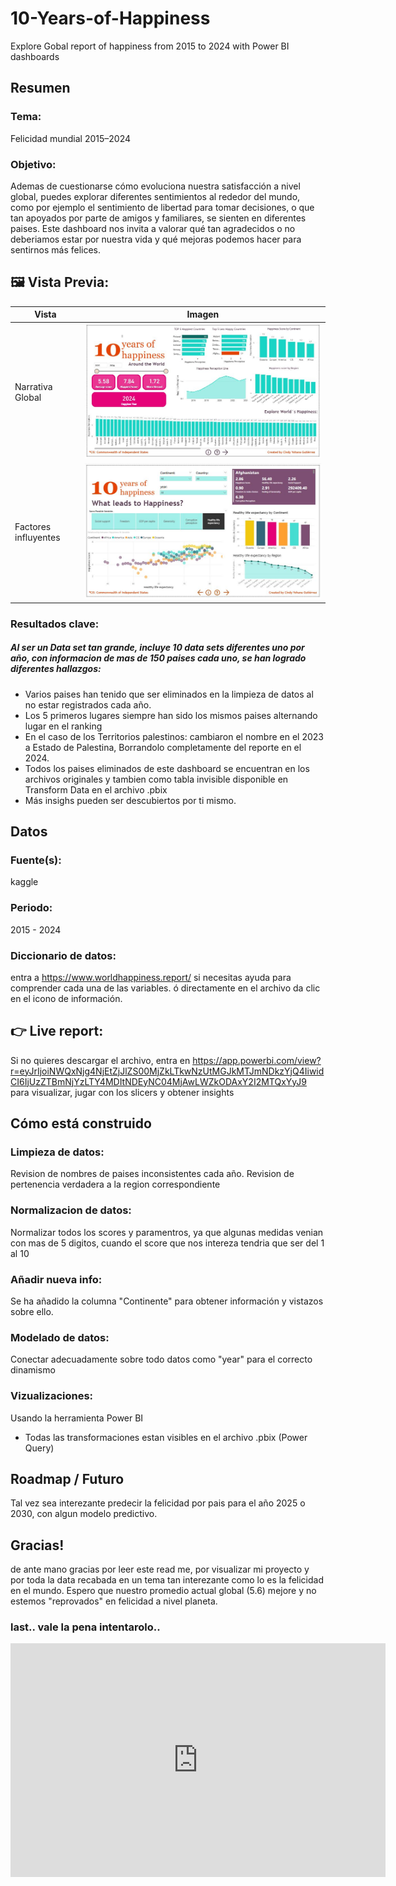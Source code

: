 # 10-Years-of-Happiness
Explore Gobal report of happiness from 2015 to 2024 with Power BI dashboards

## Resumen

### Tema: 
Felicidad mundial 2015–2024 

### Objetivo: 
Ademas de cuestionarse cómo evoluciona nuestra satisfacción a nivel global, puedes explorar diferentes sentimientos al rededor del mundo, como por ejemplo el sentimiento de libertad para tomar decisiones, o que tan apoyados por parte de amigos y familiares, se sienten en diferentes paises. 
Este dashboard nos invita a valorar qué tan agradecidos o no deberiamos estar por nuestra vida y qué mejoras podemos hacer para sentirnos más felices.

## 🖼️ Vista Previa:

| Vista | Imagen |
|-------|--------|
| Narrativa Global | ![Global Narrative](pbix/10yoh_capture1.JPG) |
| Factores influyentes | ![Explorative Variables](pbix/10yoh_capture2.JPG) |

### Resultados clave:
##### Al ser un Data set tan grande, incluye 10 data sets diferentes uno por año, con informacion de mas de 150 paises cada uno, se han logrado diferentes hallazgos:
- Varios paises han tenido que ser eliminados en la limpieza de datos al no estar registrados cada año.
- Los 5 primeros lugares siempre han sido los mismos paises alternando lugar en el ranking
- En el caso de los Territorios palestinos: cambiaron el nombre en el 2023 a Estado de Palestina, Borrandolo completamente del reporte en el 2024.
- Todos los paises eliminados de este dashboard se encuentran en los archivos originales y tambien como tabla invisible disponible en Transform Data en el archivo .pbix
- Más insighs pueden ser descubiertos por ti mismo.

## Datos

### Fuente(s): 
kaggle

### Periodo:
2015 - 2024

### Diccionario de datos:
entra a https://www.worldhappiness.report/ si necesitas ayuda para comprender cada una de las variables. 
ó directamente en el archivo da clic en el icono de información. 

## 👉 Live report: 
Si no quieres descargar el archivo, entra en 
https://app.powerbi.com/view?r=eyJrIjoiNWQxNjg4NjEtZjJlZS00MjZkLTkwNzUtMGJkMTJmNDkzYjQ4IiwidCI6IjUzZTBmNjYzLTY4MDItNDEyNC04MjAwLWZkODAxY2I2MTQxYyJ9
para visualizar, jugar con los slicers y obtener insights

## Cómo está construido
### Limpieza de datos:
Revision de nombres de paises inconsistentes cada año. Revision de pertenencia verdadera a la region correspondiente
### Normalizacion de datos:
Normalizar todos los scores y paramentros, ya que algunas medidas venian con mas de 5 digitos, cuando el score que nos intereza tendria que ser del 1 al 10
### Añadir nueva info:
Se ha añadido la columna "Continente" para obtener información y vistazos sobre ello.
### Modelado de datos:
Conectar adecuadamente sobre todo datos como "year" para el correcto dinamismo
### Vizualizaciones:
Usando la herramienta Power BI

* Todas las transformaciones estan visibles en el archivo .pbix (Power Query)

## Roadmap / Futuro
Tal vez sea interezante predecir la felicidad por pais para el año 2025 o 2030, con algun modelo predictivo.

## Gracias!
de ante mano gracias por leer este read me, por visualizar mi proyecto y por toda la data recabada en un tema tan interezante como lo es la felicidad en el mundo.
Espero que nuestro promedio actual global (5.6) mejore y no estemos "reprovados" en felicidad a nivel planeta.


### last.. vale la pena intentarolo..
<iframe title="10 Years of Happiness" width="600" height="373.5" src="https://app.powerbi.com/view?r=eyJrIjoiNWQxNjg4NjEtZjJlZS00MjZkLTkwNzUtMGJkMTJmNDkzYjQ4IiwidCI6IjUzZTBmNjYzLTY4MDItNDEyNC04MjAwLWZkODAxY2I2MTQxYyJ9" frameborder="0" allowFullScreen="true"></iframe>
